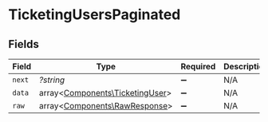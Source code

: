# TicketingUsersPaginated


## Fields

| Field                                                                       | Type                                                                        | Required                                                                    | Description                                                                 |
| --------------------------------------------------------------------------- | --------------------------------------------------------------------------- | --------------------------------------------------------------------------- | --------------------------------------------------------------------------- |
| `next`                                                                      | *?string*                                                                   | :heavy_minus_sign:                                                          | N/A                                                                         |
| `data`                                                                      | array<[Components\TicketingUser](../../Models/Components/TicketingUser.md)> | :heavy_minus_sign:                                                          | N/A                                                                         |
| `raw`                                                                       | array<[Components\RawResponse](../../Models/Components/RawResponse.md)>     | :heavy_minus_sign:                                                          | N/A                                                                         |